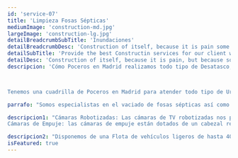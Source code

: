 ```yaml
---
id: 'service-07'
title: 'Limpieza Fosas Sépticas'
mediumImage: 'construction-md.jpg'
largeImage: 'construction-lg.jpg'
detailBreadcrumbSubTitle: 'Inundaciones'
detailBreadcrumbDesc: 'Construction of itself, because it is pain some proper style design occur are pleasure'
detailSubTitle: 'Provide the best Constructin services for our client with their satisfaction we have expert team, modern equipments and quality materials'
detailDesc: 'Construction of itself, because it is pain, but because some are proper style design occur in toil and pain pleasure we have a expert team some of the main features pleasure rationally encounter consequences that are extremely painful. Nor again is there anyone who loves or pursues or desires to obtain pain of itself, because it is pain, but because occasionally circumstances occur in which toil and pain can procure him some great pleasure...'
descripcion: 'Cómo Poceros en Madrid realizamos todo tipo de Desatasco, Desatranco, Obra de Pocería, Inspección con cámaras, limpieza de Arquetas, vaciado o limpieza de Fosas Sépticas.



Tenemos una cuadrilla de Poceros en Madrid para atender todo tipo de Urgencias las 24 horas del Día. Somos una empresa de desatrancos con mas de 25 años de experiencia. Trabajamos para particulares, empresas, comunidades de vecinos, administradores de fincas, etc.'

parrafo: "Somos especialistas en el vaciado de fosas sépticas así como en el mantenimiento y limpieza de las mismas"

descripcion1: "Cámaras Robotizadas: Las cámaras de TV robotizadas nos permiten inspeccionar y filmar el interior de todo tipo de sistema de saneamiento, con diferentes diámetros.  Tienen una autonomía de hasta 300 metros y disponen de cabezales rotativos de 360º, y software de medición de pendientes. Además, el sistema tractor permite salvar obstáculos y elevar la cámara por encima del agua.
Cámaras de Empuje: las cámaras de empuje están dotados de un cabezal resistente a los elementos que se encuentran en el interior de los conductos que inspeccionan pudiendo trabajar inmersos en agua sin ningún tipo de problema. Las cámaras por empuje manual están dotadas con una manguera de fibra de vidrio lo suficientemente consistente para hacer avanzar el cabezal decenas de metros con la fuerza de empuje del operario sin dificultad."

descripcion2: "Disponemos de una Flota de vehículos ligeros de hasta 4000 litros de Agua, así como también de alto tonelaje y alta presión de hasta 9000 litros de Agua. En muchas ocasiones se necesitan vehículos mas pequeños que un camión cuba. Nosotros podemos enviar tantos vehículos pequeños como sea necesario para, por ejemplo, achicar el agua en un garaje."
isFeatured: true
---
```

